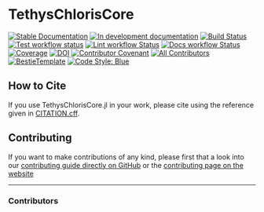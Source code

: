 # TethysChlorisCore

[![Stable Documentation](https://img.shields.io/badge/docs-stable-blue.svg)](https://EPFL-ENAC.github.io/TethysChlorisCore.jl/stable)
[![In development documentation](https://img.shields.io/badge/docs-dev-blue.svg)](https://EPFL-ENAC.github.io/TethysChlorisCore.jl/dev)
[![Build Status](https://github.com/EPFL-ENAC/TethysChlorisCore.jl/workflows/Test/badge.svg)](https://github.com/EPFL-ENAC/TethysChlorisCore.jl/actions)
[![Test workflow status](https://github.com/EPFL-ENAC/TethysChlorisCore.jl/actions/workflows/Test.yml/badge.svg?branch=main)](https://github.com/EPFL-ENAC/TethysChlorisCore.jl/actions/workflows/Test.yml?query=branch%3Amain)
[![Lint workflow Status](https://github.com/EPFL-ENAC/TethysChlorisCore.jl/actions/workflows/Lint.yml/badge.svg?branch=main)](https://github.com/EPFL-ENAC/TethysChlorisCore.jl/actions/workflows/Lint.yml?query=branch%3Amain)
[![Docs workflow Status](https://github.com/EPFL-ENAC/TethysChlorisCore.jl/actions/workflows/Docs.yml/badge.svg?branch=main)](https://github.com/EPFL-ENAC/TethysChlorisCore.jl/actions/workflows/Docs.yml?query=branch%3Amain)
[![Coverage](https://codecov.io/gh/EPFL-ENAC/TethysChlorisCore.jl/branch/main/graph/badge.svg)](https://codecov.io/gh/EPFL-ENAC/TethysChlorisCore.jl)
[![DOI](https://zenodo.org/badge/DOI/FIXME)](https://doi.org/FIXME)
[![Contributor Covenant](https://img.shields.io/badge/Contributor%20Covenant-2.1-4baaaa.svg)](CODE_OF_CONDUCT.md)
[![All Contributors](https://img.shields.io/github/all-contributors/EPFL-ENAC/TethysChlorisCore.jl?labelColor=5e1ec7&color=c0ffee&style=flat-square)](#contributors)
[![BestieTemplate](https://img.shields.io/endpoint?url=https://raw.githubusercontent.com/JuliaBesties/BestieTemplate.jl/main/docs/src/assets/badge.json)](https://github.com/JuliaBesties/BestieTemplate.jl)
[![Code Style: Blue](https://img.shields.io/badge/code%20style-blue-4495d1.svg)](https://github.com/JuliaDiff/BlueStyle)

## How to Cite

If you use TethysChlorisCore.jl in your work, please cite using the reference given in [CITATION.cff](https://github.com/EPFL-ENAC/TethysChlorisCore.jl/blob/main/CITATION.cff).

## Contributing

If you want to make contributions of any kind, please first that a look into our [contributing guide directly on GitHub](docs/src/90-contributing.md) or the [contributing page on the website](https://EPFL-ENAC.github.io/TethysChlorisCore.jl/dev/90-contributing/)

---

### Contributors

<!-- ALL-CONTRIBUTORS-LIST:START - Do not remove or modify this section -->
<!-- prettier-ignore-start -->
<!-- markdownlint-disable -->

<!-- markdownlint-restore -->
<!-- prettier-ignore-end -->

<!-- ALL-CONTRIBUTORS-LIST:END -->
